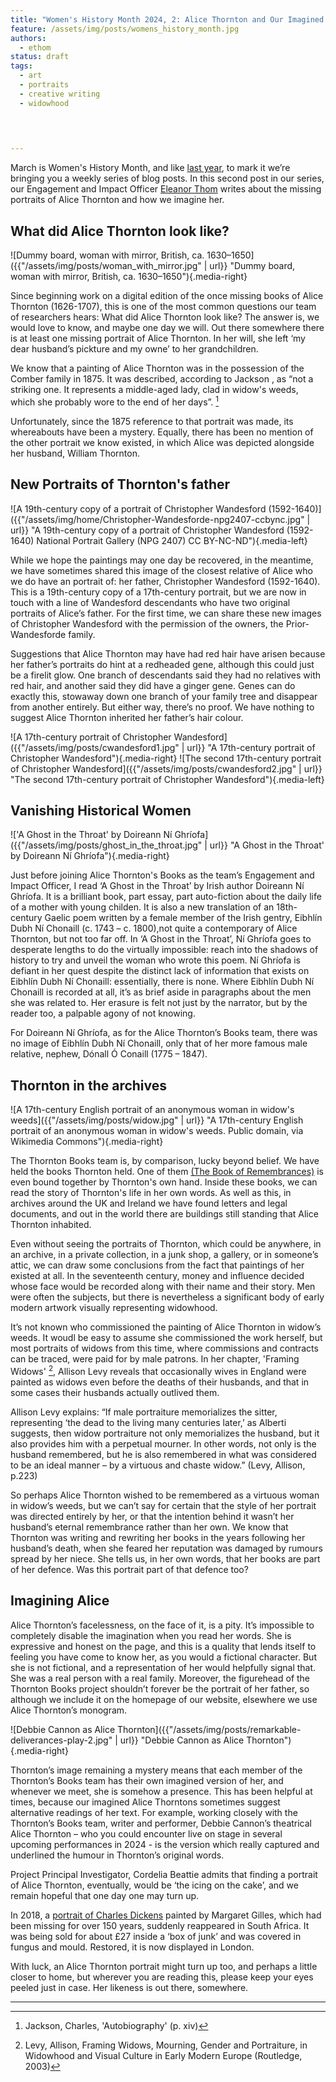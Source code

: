 ```yaml
---
title: "Women's History Month 2024, 2: Alice Thornton and Our Imagined Alice Thorntons"
feature: /assets/img/posts/womens_history_month.jpg
authors:
  - ethom
status: draft
tags:
  - art
  - portraits
  - creative writing
  - widowhood
  

  

---
```


March is Women's History Month, and like [last year](https://thornton.kdl.kcl.ac.uk/posts/blog/2023-03-08-whm-alice-thornton-pain-peril/), to mark it we’re bringing you a weekly series of blog posts. In this second post in our series, our Engagement and Impact Officer [Eleanor Thom](https://www.ed.ac.uk/profile/dr-eleanor-thom) writes about the missing portraits of Alice Thornton and how we imagine her.

## What did Alice Thornton look like?

![Dummy board, woman with mirror, British, ca. 1630–1650]({{"/assets/img/posts/woman_with_mirror.jpg" | url}} "Dummy board, woman with mirror, British, ca. 1630–1650"){.media-right}

Since beginning work on a digital edition of the once missing books of Alice Thornton (1626-1707), this is one of the most common questions our team of researchers hears: What did Alice Thornton look like? The answer is, we would love to know, and maybe one day we will. Out there somewhere there is at least one missing portrait of Alice Thornton. In her will, she left ‘my dear husband’s pickture and my owne’ to her grandchildren. 

We know that a painting of Alice Thornton was in the possession of the Comber family in 1875. It was described, according to Jackson , as “not a striking one. It represents a middle-aged lady, clad in widow's weeds, which she probably wore to the end of her days”. [^1]

Unfortunately, since the 1875 reference to that portrait was made, its whereabouts have been a mystery. Equally, there has been no mention of the other portrait we know existed, in which Alice was depicted alongside her husband, William Thornton. 


## New Portraits of Thornton's father

![A 19th-century copy of a portrait of Christopher Wandesford (1592-1640)]({{"/assets/img/home/Christopher-Wandesforde-npg2407-ccbync.jpg" | url}} "A 19th-century copy of a portrait of Christopher Wandesford (1592-1640) National Portrait Gallery (NPG 2407) CC BY-NC-ND"){.media-left}

While we hope the paintings may one day be recovered, in the meantime, we have sometimes shared this image of the closest relative of Alice who we do have an portrait of: her father, Christopher Wandesford (1592-1640). This is a 19th-century copy of a 17th-century portrait, but we are now in touch with a line of Wandesford descendants who have two original portraits of Alice’s father. For the first time, we can share these new images of Christopher Wandesford with the permission of the owners, the Prior-Wandesforde family.

Suggestions that Alice Thornton may have had red hair have arisen because her father’s portraits do hint at a redheaded gene, although this could just be a firelit glow. One branch of descendants said they had no relatives with red hair, and another said they did have a ginger gene. Genes can do exactly this, stowaway down one branch of your family tree and disappear from another entirely. But either way, there’s no proof. We have nothing to suggest Alice Thornton inherited her father’s hair colour.

![A 17th-century portrait of Christopher Wandesford]({{"/assets/img/posts/cwandesford1.jpg" | url}} "A 17th-century portrait of Christopher Wandesford"){.media-right}
![The second 17th-century portrait of Christopher Wandesford]({{"/assets/img/posts/cwandesford2.jpg" | url}} "The second 17th-century portrait of Christopher Wandesford"){.media-left}



## Vanishing Historical Women

!['A Ghost in the Throat' by Doireann Ní Ghríofa]({{"/assets/img/posts/ghost_in_the_throat.jpg" | url}} "A Ghost in the Throat' by Doireann Ní Ghríofa"){.media-right}

Just before joining Alice Thornton's Books as the team’s Engagement and Impact Officer, I read ‘A Ghost in the Throat’ by Irish author Doireann Ní Ghríofa. It is a brilliant book, part essay, part auto-fiction about the daily life of a mother with young childen. It is also a new translation of an 18th-century Gaelic poem written by a female member of the Irish gentry, Eibhlín Dubh Ní Chonaill (c. 1743 – c. 1800),not quite a contemporary of Alice Thornton, but not too far off. In ‘A Ghost in the Throat’, Ní Ghríofa goes to desperate lengths to do the virtually impossible: reach into the shadows of history to try and unveil the woman who wrote this poem. Ní Ghríofa is defiant in her quest despite the distinct lack of information that exists on Eibhlín Dubh Ní Chonaill: essentially, there is none. Where Eibhlín Dubh Ní Chonaill is recorded at all, it’s as brief aside in paragraphs about the men she was related to. Her erasure is felt not just by the narrator, but by the reader too, a palpable agony of not knowing. 

For Doireann Ní Ghríofa, as for the Alice Thornton’s Books team, there was no image of Eibhlín Dubh Ní Chonaill, only that of her more famous male relative, nephew, Dónall Ó Conaill (1775 – 1847). 



## Thornton in the archives
![A 17th-century English portrait of an anonymous woman in widow's weeds]({{"/assets/img/posts/widow.jpg" | url}} "A 17th-century English portrait of an anonymous woman in widow's weeds. Public domain, via Wikimedia Commons"){.media-right}

The Thornton Books team is, by comparison, lucky beyond belief. We have held the books Thornton held. One of them [(The Book of Remembrances)](https://thornton.kdl.kcl.ac.uk/books/book_of_remembrances/) is even bound together by Thornton's own hand. Inside these books, we can read the story of Thornton's life in her own words. As well as this, in archives around the UK and Ireland we have found letters and legal documents, and out in the world there are buildings still standing that Alice Thornton inhabited. 

Even without seeing the portraits of Thornton, which could be anywhere, in an archive, in a private collection, in a junk shop, a gallery, or in someone’s attic, we can draw some conclusions from the fact that paintings of her existed at all. In the seventeenth century, money and influence decided whose face would be recorded along with their name and their story. Men were often the subjects, but there is nevertheless a significant body of early modern artwork visually representing widowhood.

It’s not known who commissioned the painting of Alice Thornton in widow’s weeds. It woudl be easy to assume she commissioned the work herself, but most portraits of widows from this time, where commissions and contracts can be traced, were paid for by male patrons. In her chapter, 'Framing Widows' [^2], Allison Levy reveals that occasionally wives in England were painted as widows even before the deaths of their husbands, and that in some cases their husbands actually outlived them. 

Allison Levy explains:
“If male portraiture memorializes the sitter, representing ‘the dead to the living many centuries later,’ as Alberti suggests, then widow portraiture not only memorializes the husband, but it also provides him with a perpetual mourner. In other words, not only is the husband remembered, but he is also remembered in what was considered to be an ideal manner – by a virtuous and chaste widow.” (Levy, Allison, p.223)

So perhaps Alice Thornton wished to be remembered as a virtuous woman in widow’s weeds, but we can’t say for certain that the style of her portrait was directed entirely by her, or that the intention behind it wasn’t her husband’s eternal remembrance rather than her own. We know that Thornton was writing and rewriting her books in the years following her husband’s death, when she feared her reputation was damaged by rumours spread by her niece. She tells us, in her own words, that her books are part of her defence. Was this portrait part of that defence too?


## Imagining Alice

Alice Thornton’s facelessness, on the face of it, is a pity. It’s impossible to completely disable the imagination when you read her words. She is expressive and honest on the page, and this is a quality that lends itself to feeling you have come to know her, as you would a fictional character. But she is not fictional, and a representation of her would helpfully signal that. She was a real person with a real family. Moreover, the figurehead of the Thornton Books project shouldn’t forever be the portrait of her father, so although we include it on the homepage of our website, elsewhere we use Alice Thornton’s monogram.

![Debbie Cannon as Alice Thornton]({{"/assets/img/posts/remarkable-deliverances-play-2.jpg" | url}} "Debbie Cannon as Alice Thornton"){.media-right}

Thornton’s image remaining a mystery means that each member of the Thornton’s Books team has their own imagined version of her, and whenever we meet, she is somehow a presence. This has been helpful at times, because our imagined Alice Thorntons sometimes suggest alternative readings of her text. For example, working closely with the Thornton’s Books team, writer and performer, Debbie Cannon’s theatrical Alice Thornton – who you could encounter live on stage in several upcoming performances in 2024 - is the version which really captured and underlined the humour in Thornton’s original words.

Project Principal Investigator, Cordelia Beattie admits that finding a portrait of Alice Thornton, eventually, would be ‘the icing on the cake’, and we remain hopeful that one day one may turn up. 

In 2018, a [portrait of Charles Dickens](https://www.bbc.com/culture/article/20191220-the-lost-portrait-of-charles-dickens) painted by Margaret Gilles, which had been missing for over 150 years, suddenly reappeared in South Africa. It was being sold for about £27 inside a ‘box of junk’ and was covered in fungus and mould. Restored, it is now displayed in London. 

With luck, an Alice Thornton portrait might turn up too, and perhaps a little closer to home, but wherever you are reading this, please keep your eyes peeled just in case. Her likeness is out there, somewhere. 


---

[^1]: Jackson, Charles, 'Autobiography' (p. xiv) 

[^2]: Levy, Allison, Framing Widows, Mourning, Gender and Portraiture, in Widowhood and Visual Culture in Early Modern Europe (Routledge, 2003)